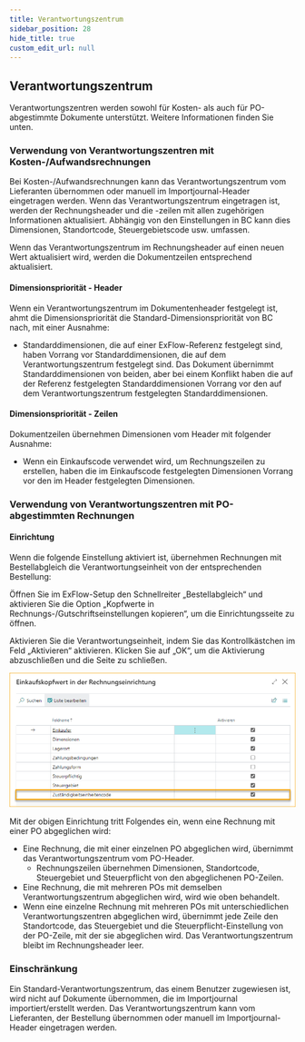 ```yaml
---
title: Verantwortungszentrum
sidebar_position: 28
hide_title: true
custom_edit_url: null
---
```

## Verantwortungszentrum

Verantwortungszentren werden sowohl für Kosten- als auch für PO-abgestimmte Dokumente unterstützt. Weitere Informationen finden Sie unten.

### Verwendung von Verantwortungszentren mit Kosten-/Aufwandsrechnungen
Bei Kosten-/Aufwandsrechnungen kann das Verantwortungszentrum vom Lieferanten übernommen oder manuell im Importjournal-Header eingetragen werden. Wenn das Verantwortungszentrum eingetragen ist, werden der Rechnungsheader und die -zeilen mit allen zugehörigen Informationen aktualisiert. Abhängig von den Einstellungen in BC kann dies Dimensionen, Standortcode, Steuergebietscode usw. umfassen.

Wenn das Verantwortungszentrum im Rechnungsheader auf einen neuen Wert aktualisiert wird, werden die Dokumentzeilen entsprechend aktualisiert.

#### Dimensionspriorität - Header
Wenn ein Verantwortungszentrum im Dokumentenheader festgelegt ist, ahmt die Dimensionspriorität die Standard-Dimensionspriorität von BC nach, mit einer Ausnahme:

- Standarddimensionen, die auf einer ExFlow-Referenz festgelegt sind, haben Vorrang vor Standarddimensionen, die auf dem Verantwortungszentrum festgelegt sind. Das Dokument übernimmt Standarddimensionen von beiden, aber bei einem Konflikt haben die auf der Referenz festgelegten Standarddimensionen Vorrang vor den auf dem Verantwortungszentrum festgelegten Standarddimensionen.

#### Dimensionspriorität - Zeilen

Dokumentzeilen übernehmen Dimensionen vom Header mit folgender Ausnahme:

- Wenn ein Einkaufscode verwendet wird, um Rechnungszeilen zu erstellen, haben die im Einkaufscode festgelegten Dimensionen Vorrang vor den im Header festgelegten Dimensionen.

### Verwendung von Verantwortungszentren mit PO-abgestimmten Rechnungen

#### Einrichtung

Wenn die folgende Einstellung aktiviert ist, übernehmen Rechnungen mit Bestellabgleich die Verantwortungseinheit von der entsprechenden Bestellung:

Öffnen Sie im ExFlow-Setup den Schnellreiter „Bestellabgleich“ und aktivieren Sie die Option „Kopfwerte in Rechnungs-/Gutschriftseinstellungen kopieren“, um die Einrichtungsseite zu öffnen.

Aktivieren Sie die Verantwortungseinheit, indem Sie das Kontrollkästchen im Feld „Aktivieren“ aktivieren. Klicken Sie auf „OK“, um die Aktivierung abzuschließen und die Seite zu schließen.

![ExFlow Approval Status](../../images/po-header-value-on-invoice-setup-003.png)

Mit der obigen Einrichtung tritt Folgendes ein, wenn eine Rechnung mit einer PO abgeglichen wird:
* Eine Rechnung, die mit einer einzelnen PO abgeglichen wird, übernimmt das Verantwortungszentrum vom PO-Header.
    - Rechnungszeilen übernehmen Dimensionen, Standortcode, Steuergebiet und Steuerpflicht von den abgeglichenen PO-Zeilen.
* Eine Rechnung, die mit mehreren POs mit demselben Verantwortungszentrum abgeglichen wird, wird wie oben behandelt.
* Wenn eine einzelne Rechnung mit mehreren POs mit unterschiedlichen Verantwortungszentren abgeglichen wird, übernimmt jede Zeile den Standortcode, das Steuergebiet und die Steuerpflicht-Einstellung von der PO-Zeile, mit der sie abgeglichen wird. Das Verantwortungszentrum bleibt im Rechnungsheader leer.

### Einschränkung
Ein Standard-Verantwortungszentrum, das einem Benutzer zugewiesen ist, wird nicht auf Dokumente übernommen, die im Importjournal importiert/erstellt werden. Das Verantwortungszentrum kann vom Lieferanten, der Bestellung übernommen oder manuell im Importjournal-Header eingetragen werden.
